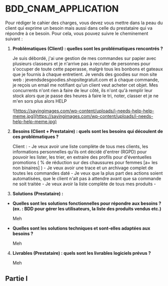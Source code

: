 # BDD_CNAM_APPLICATION

Pour rédiger le cahier des charges, vous devez vous mettre dans la peau du client qui
exprime un besoin mais aussi dans celle du prestataire qui va répondre à ce besoin. Pour
cela, vous pouvez suivre le cheminement suivant :
1. **Problématiques (Client) : quelles sont les problématiques rencontrés ?**

    Je suis débordé, j'ai une gestion de mes commandes sur papier avec plusieurs classeurs et je n'arrive pas à recruter de personnes pour s'occuper de toute cette paperasse, malgrè tous les bonbons et gateaux que je fournis à chaque entretient.
    Je vends des goodies sur mon site web  : jevendsdesgoodies.shopsitegratuit.com et à chaque commande, je reçois un email me notifiant qu'un client veut acheter cet objet.
    Mes concurrents n'ont rien à faire de leur côté, ils n'ont qu'à remplir leur stock alors que je passe des heures à faire le tri, noter, classer et je ne m'en sors plus alors HELP 

    ![https://sayingimages.com/wp-content/uploads/i-needs-help-help-meme.jpg](https://sayingimages.com/wp-content/uploads/i-needs-help-help-meme.jpg)
    
    
2. **Besoins (Client + Prestataire) : quels sont les besoins qui découlent de ces
problématiques ?**

    Client :
        - Je veux avoir une liste complète de tous mes clients, les informations personnelles qu'ils ont décidé d'entrer (RGPD) pour pouvoir les lister, les trier, en extraire des profils pour d'éventuelles promotions ( % de réduction sur des chaussures pour femmes [a+ les non binaires] )
        - Je veux avoir une trace et un archivage complet de toutes les commandes daté
        - Je veux que la plus part des actions soient automatisées, que le client n'ait pas à attendre avant que sa commande ne soit traitée
        - Je veux avoir la liste complète de tous mes produits
        - 
        
        
3. **Solutions (Prestataire) :**
  - **Quelles sont les solutions fonctionnelles pour répondre aux besoins ? (ex. :
BDD pour gérer les utilisateurs, la liste des produits vendus etc.)**

    Meh

- **Quelles sont les solutions techniques et sont-elles adaptées aux besoins ?**
    
    Meh
    
    
4. **Livrables (Prestataire) : quels sont les livrables logiciels prévus ?**

    Meh






## Partie I



